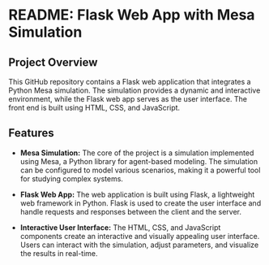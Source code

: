 # README: Flask Web App with Mesa Simulation

## Project Overview

This GitHub repository contains a Flask web application that integrates a Python Mesa simulation. The simulation provides a dynamic and interactive environment, while the Flask web app serves as the user interface. The front end is built using HTML, CSS, and JavaScript.

## Features

- **Mesa Simulation:** The core of the project is a simulation implemented using Mesa, a Python library for agent-based modeling. The simulation can be configured to model various scenarios, making it a powerful tool for studying complex systems.

- **Flask Web App:** The web application is built using Flask, a lightweight web framework in Python. Flask is used to create the user interface and handle requests and responses between the client and the server.

- **Interactive User Interface:** The HTML, CSS, and JavaScript components create an interactive and visually appealing user interface. Users can interact with the simulation, adjust parameters, and visualize the results in real-time.
